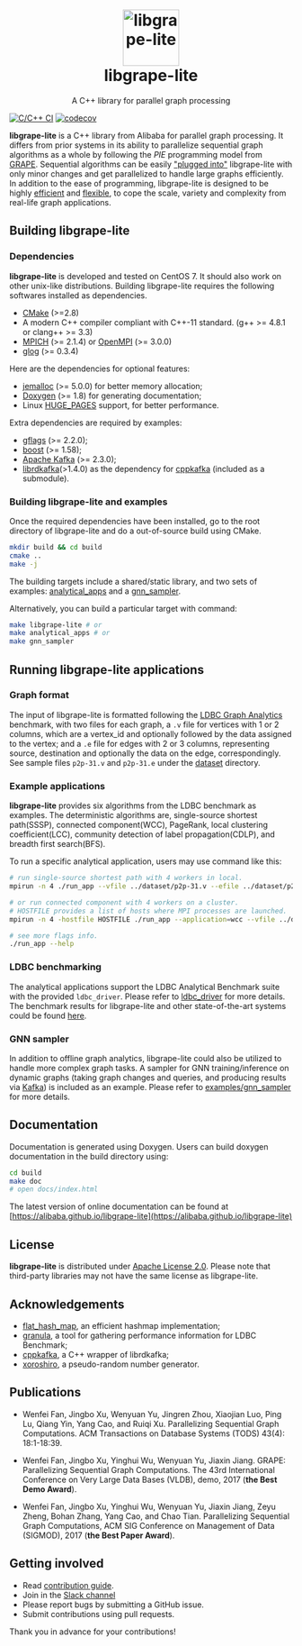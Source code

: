 <h1 align="center">
    <img src="https://alibaba.github.io/libgrape-lite/logo.png" width="100" alt="libgrape-lite">
    <br>
    libgrape-lite
</h1>
<p align="center">
    A C++ library for parallel graph processing
</p>

[![C/C++ CI](https://github.com/alibaba/libgrape-lite/workflows/C++%20CI/badge.svg)](https://github.com/alibaba/libgrape-lite/actions?workflow=C++%20CI)
[![codecov](https://codecov.io/gh/alibaba/libgrape-lite/branch/master/graph/badge.svg)](https://codecov.io/gh/alibaba/libgrape-lite)

**libgrape-lite** is a C++ library from Alibaba for parallel graph processing. It differs from prior systems in its ability to parallelize sequential graph algorithms as a whole by following the *PIE* programming model from [GRAPE](https://dl.acm.org/doi/10.1145/3035918.3035942). Sequential algorithms can be easily ["plugged into"](examples/analytical_apps/sssp/sssp_auto.h) libgrape-lite with only minor changes and get parallelized to handle large graphs efficiently. In addition to the ease of programming, libgrape-lite is designed to be highly [efficient](Performance.md) and [flexible](examples/gnn_sampler), to cope the scale, variety and complexity from real-life graph applications.

## Building **libgrape-lite**

### Dependencies
**libgrape-lite** is developed and tested on CentOS 7. It should also work on other unix-like distributions. Building libgrape-lite requires the following softwares installed as dependencies.

- [CMake](https://cmake.org/) (>=2.8)
- A modern C++ compiler compliant with C++-11 standard. (g++ >= 4.8.1 or clang++ >= 3.3)
- [MPICH](https://www.mpich.org/) (>= 2.1.4) or [OpenMPI](https://www.open-mpi.org/) (>= 3.0.0)
- [glog](https://github.com/google/glog) (>= 0.3.4)


Here are the dependencies for optional features:
- [jemalloc](http://jemalloc.net/) (>= 5.0.0) for better memory allocation;
- [Doxygen](https://www.doxygen.nl/index.html) (>= 1.8) for generating documentation;
- Linux [HUGE_PAGES](http://www.kernel.org/doc/Documentation/vm/hugetlbpage.txt) support, for better performance.

Extra dependencies are required by examples:
- [gflags](https://github.com/gflags/gflags) (>= 2.2.0);
- [boost](https://www.boost.org/) (>= 1.58);
- [Apache Kafka](https://github.com/apache/kafka) (>= 2.3.0);
- [librdkafka](https://github.com/edenhill/librdkafka)(>1.4.0) as the dependency for [cppkafka](https://github.com/mfontanini/cppkafka) (included as a submodule).


### Building libgrape-lite and examples

Once the required dependencies have been installed, go to the root directory of libgrape-lite and do a out-of-source build using CMake.

```bash
mkdir build && cd build
cmake ..
make -j
```

The building targets include a shared/static library, and two sets of examples: [analytical_apps](./examples/analytical_apps) and a [gnn_sampler](./examples/gnn_sampler).

Alternatively, you can build a particular target with command:

```bash
make libgrape-lite # or
make analytical_apps # or
make gnn_sampler
```

## Running libgrape-lite applications

### Graph format

The input of libgrape-lite is formatted following the [LDBC Graph Analytics](http://graphalytics.org) benchmark, with two files for each graph, a `.v` file for vertices with 1 or 2 columns, which are a vertex_id and optionally followed by the data assigned to the vertex; and a `.e` file for edges with 2 or 3 columns, representing source, destination and optionally the data on the edge, correspondingly. See sample files `p2p-31.v` and `p2p-31.e` under the [dataset](dataset/) directory. 

### Example applications

**libgrape-lite** provides six algorithms from the LDBC benchmark as examples. The deterministic algorithms are, single-source shortest path(SSSP), connected component(WCC), PageRank, local clustering coefficient(LCC), community detection of label propagation(CDLP), and breadth first search(BFS).    

To run a specific analytical application, users may use command like this:

```bash
# run single-source shortest path with 4 workers in local.
mpirun -n 4 ./run_app --vfile ../dataset/p2p-31.v --efile ../dataset/p2p-31.e --application sssp --sssp_source 0 --out_prefix ./output_sssp --directed

# or run connected component with 4 workers on a cluster.
# HOSTFILE provides a list of hosts where MPI processes are launched. 
mpirun -n 4 -hostfile HOSTFILE ./run_app --application=wcc --vfile ../dataset/p2p-31.v --efile ../dataset/p2p-31.e --out_prefix ./output_wcc

# see more flags info.
./run_app --help
```

### LDBC benchmarking

The analytical applications support the LDBC Analytical Benchmark suite with the provided `ldbc_driver`. Please refer to [ldbc_driver](./ldbc_driver) for more details. The benchmark results for libgrape-lite and other state-of-the-art systems could be found [here](Performance.md).

### GNN sampler

In addition to offline graph analytics, libgrape-lite could also be utilized to handle more complex graph tasks. A sampler for GNN training/inference on dynamic graphs (taking graph changes and queries, and producing results via [Kafka](https://kafka.apache.org/)) is included as an example. Please refer to [examples/gnn_sampler](./examples/gnn_sampler) for more details.

## Documentation

Documentation is generated using Doxygen. Users can build doxygen documentation in the build directory using:

```bash
cd build
make doc
# open docs/index.html
```

The latest version of online documentation can be found at [https://alibaba.github.io/libgrape-lite](https://alibaba.github.io/libgrape-lite)

## License

**libgrape-lite** is distributed under [Apache License 2.0](./LICENSE). Please note that third-party libraries may not have the same license as libgrape-lite.

## Acknowledgements

- [flat_hash_map](https://github.com/skarupke/flat_hash_map), an efficient hashmap implementation;
- [granula](https://github.com/atlarge-research/granula), a tool for gathering performance information for LDBC Benchmark;
- [cppkafka](https://github.com/mfontanini/cppkafka), a C++ wrapper of librdkafka;
- [xoroshiro](http://prng.di.unimi.it/), a pseudo-random number generator.


## Publications
- Wenfei Fan, Jingbo Xu, Wenyuan Yu, Jingren Zhou, Xiaojian Luo, Ping Lu, Qiang Yin, Yang Cao, and Ruiqi Xu. Parallelizing Sequential Graph Computations. ACM Transactions on Database Systems (TODS) 43(4): 18:1-18:39.

- Wenfei Fan, Jingbo Xu, Yinghui Wu, Wenyuan Yu, Jiaxin Jiang. GRAPE: Parallelizing Sequential Graph Computations. The 43rd International Conference on Very Large Data Bases (VLDB), demo, 2017 (**the Best Demo Award**).

- Wenfei Fan, Jingbo Xu, Yinghui Wu, Wenyuan Yu, Jiaxin Jiang, Zeyu Zheng, Bohan Zhang, Yang Cao, and Chao Tian. Parallelizing Sequential Graph Computations, ACM SIG Conference on Management of Data (SIGMOD), 2017 (**the Best Paper Award**).


## Getting involved

- Read [contribution guide](./CONTRIBUTING.md).
- Join in the [Slack channel](https://join.slack.com/t/graphscope/shared_invite/zt-fo88h3o7-4FGkoEFuzSBxmkGxOriPTw)
- Please report bugs by submitting a GitHub issue.
- Submit contributions using pull requests.

Thank you in advance for your contributions!

